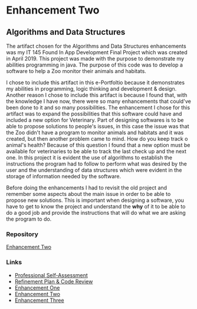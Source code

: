 # Enhancement Two
## Algorithms and Data Structures

The artifact chosen for the Algorithms and Data Structures enhancements was my IT 145 Found In App Development Final Project which was created in April 2019. This project was made with the purpose to demonstrate my abilities programming in java. The purpose of this code was to develop a software to help a Zoo monitor their animals and habitats. 

I chose to include this artifact in this e-Portfoltio because it demonstrates my abilities in programming, logic thinking and development & design. Another reason I chose to include this artifact is because I found that, with the knowledge I have now, there were so many enhancements that could've been done to it and so many possibilities. The enhancement I chose for this artifact was to expand the possibilities that this software could have and included a new option for Veterinary. Part of designing softwares is to be able to propose solutions to people's issues, in this case the issue was that the Zoo didn't have a program to monitor animals and habitats and it was created, but then another problem came to mind. How do you keep track o animal's health? Because of this question I found that a new option must be available for veterinaries to be able to track the last check up and the next one. In this project it is evident the use of algorithms to establish the instructions the program had to follow to perform what was desired by the user and the understanding of data structures which were evident in the storage of information needed by the software.

Before doing the enhancements I had to revisit the old project and remember some aspects about the main issue in order to be able to propose new solutions. This is important when designing a software, you have to get to know the project and understand the **why** of it to be able to do a good job and provide the instructions that will do what we are asking the program to do.

### Repository
[Enhancement Two](https://github.com/paolaflores4/Algorithms-Data-Structures)

### Links
* [Professional Self-Assessment](https://paolaflores4.github.io/index.html)<br>
* [Refinement Plan & Code Review](https://paolaflores4.github.io/CodeReview.html)<br>
* [Enhancement One](https://paolaflores4.github.io/EnhancementOne.html)<br>
* [Enhancement Two](https://paolaflores4.github.io/EnhancementTwo.html)<br>
* [Enhancement Three](https://paolaflores4.github.io/EnhancementThree.html)
